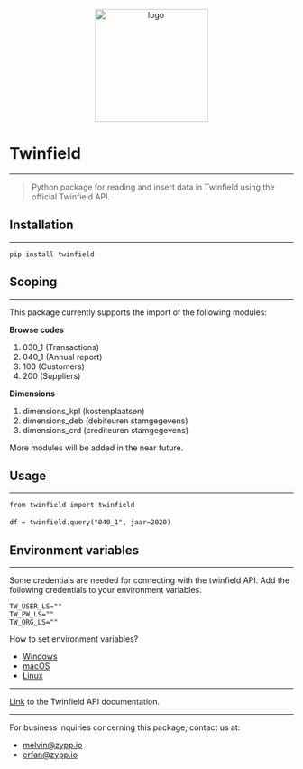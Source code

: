 <p align="center"><img alt="logo" src="https://www.zypp.io/static/assets/img/logos/zypp/white/500px.png" width="200"></p>

# Twinfield

---
> Python package for reading and insert data in Twinfield using the official Twinfield API.

## Installation

---
```commandline
pip install twinfield
```

## Scoping

---
This package currently supports the import of the following modules:

<b>Browse codes</b>
1. 030_1 (Transactions)
2. 040_1 (Annual report)
3. 100 (Customers)
4. 200 (Suppliers) 

<b>Dimensions</b>
1. dimensions_kpl (kostenplaatsen)
2. dimensions_deb (debiteuren stamgegevens)
3. dimensions_crd (crediteuren stamgegevens)

More modules will be added in the near future.

## Usage

---
`from twinfield import twinfield` 
<br><br>
`df = twinfield.query("040_1", jaar=2020)`

## Environment variables

---
Some credentials are needed for connecting with the twinfield API. Add the following credentials to your environment variables.<br> 
```
TW_USER_LS=""
TW_PW_LS=""
TW_ORG_LS=""
```
How to set environment variables?
- [Windows](https://stackoverflow.com/questions/5898131/set-a-persistent-environment-variable-from-cmd-exe)
- [macOS](https://apple.stackexchange.com/questions/106778/how-do-i-set-environment-variables-on-os-x)
- [Linux](https://unix.stackexchange.com/questions/117467/how-to-permanently-set-environmental-variables)

---

[Link](https://www.twinfield.nl/api) to the Twinfield API documentation.

---

For business inquiries concerning this package, contact us at:
- melvin@zypp.io
- erfan@zypp.io
